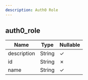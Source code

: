 ```yaml
---
description: Auth0 Role
---
```

auth0_role
----------

| **Name**    | **Type** | **Nullable** |
| ----------- | -------- | ------------ |
| description | String   | &check;      |
| id          | String   | &cross;      |
| name        | String   | &check;      |
